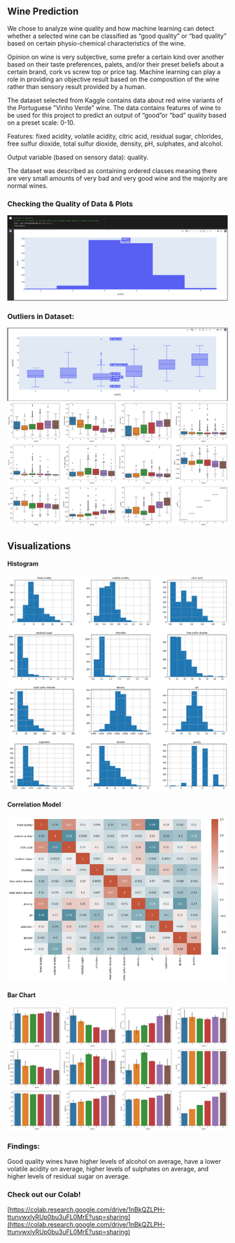 ## Wine Prediction

We chose to analyze wine quality and how machine learning can detect whether a selected wine can be classified as “good quality” or “bad quality” based on certain physio-chemical characteristics of the wine.

Opinion on wine is very subjective, some prefer a certain kind over another based on their taste preferences, palets, and/or their preset beliefs about a certain brand, cork vs screw top or price tag. Machine learning can play a role in providing an objective result based on the composition of the wine rather than sensory result provided by a human.

The dataset selected from Kaggle contains data about red wine variants of the Portuguese "Vinho Verde" wine. The data contains features of wine to be used for this project to predict an output of “good”or “bad” quality based on a preset scale: 0-10.

Features: fixed acidity, volatile acidity, citric acid, residual sugar, chlorides, free sulfur dioxide, total sulfur dioxide, density, pH, sulphates, and alcohol.

Output variable (based on sensory data): quality.

The dataset was described as containing ordered classes meaning there are very small amounts of very bad and very good wine and the majority are normal wines.


### Checking the Quality of Data & Plots
![Image](https://github.com/eggsnbacon97/BUTLER-PROJECT3-GROUPC/blob/main/images/quality_bar.png?raw=true)

### Outliers in Dataset:
![Image](https://github.com/eggsnbacon97/BUTLER-PROJECT3-GROUPC/blob/main/images/alcohol_plotly_boxplot.png?raw=true)
![Image](https://github.com/eggsnbacon97/BUTLER-PROJECT3-GROUPC/blob/main/images/boxplots.png?raw=true)

## Visualizations

#### Histogram
![Image](https://github.com/eggsnbacon97/BUTLER-PROJECT3-GROUPC/blob/main/images/histograms.png?raw=true)

#### Correlation Model
![Image](https://github.com/eggsnbacon97/BUTLER-PROJECT3-GROUPC/blob/main/images/correlation_model.png?raw=true)

#### Bar Chart
![Image](https://github.com/eggsnbacon97/BUTLER-PROJECT3-GROUPC/blob/main/images/bar_charts.png?raw=true)

### Findings:
Good quality wines have higher levels of alcohol on average, have a lower volatile acidity on average, higher levels of sulphates on average, and higher levels of residual sugar on average.

### Check out our Colab!
[https://colab.research.google.com/drive/1nBkQZLPH-ttunvwxlyRUp0bu3uFL0MrE?usp=sharing](https://colab.research.google.com/drive/1nBkQZLPH-ttunvwxlyRUp0bu3uFL0MrE?usp=sharing)
